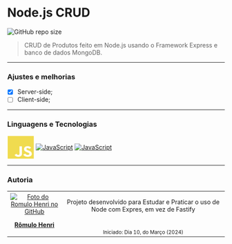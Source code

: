 # Node.js CRUD

![GitHub repo size](https://img.shields.io/github/repo-size/romhenri/nodejs-crud?style=for-the-badge)

> CRUD de Produtos feito em Node.js usando o Framework Express e banco de dados MongoDB.

<hr>

### Ajustes e melhorias

-   [x] Server-side;
-   [ ] Client-side;

<hr>

### Linguagens e Tecnologias

<div display="inline_block">
<a href="https://github.com/romhenri/javascript" target="_blank" alt="JavaScript"><img align="center" alt="JavaScript" height="54" width="62" src="https://raw.githubusercontent.com/devicons/devicon/master/icons/javascript/javascript-plain.svg"></a>
<a href="#" target="_blank" alt="Node.js"><img align="center" alt="JavaScript" height="54" width="62" src="https://cdn.jsdelivr.net/gh/devicons/devicon@latest/icons/nodejs/nodejs-plain-wordmark.svg"></a>
<a href="#" target="_blank" alt="Node.js"><img align="center" alt="JavaScript" height="54" width="62" src="https://cdn.jsdelivr.net/gh/devicons/devicon@latest/icons/express/express-original.svg"></a>
</a>

</div>

<hr>

### Autoria

<table>
  <tr>
    <td width="25%" align="center">
      <a href="https://github.com/romhenri">
        <img src="https://avatars.githubusercontent.com/u/123867521?v=4" width="200px" alt="Foto do Romulo Henri no GitHub"/><br>
        <p>
          <b>Rômulo Henri</b>
        </sub>
      </a>
    </td>
    <td width="75%" align="center">
        <p>Projeto desenvolvido para Estudar e Praticar o uso de Node com Expres, em vez de Fastify</p> <br>
        <sub>Iniciado: Dia 10, do Março (2024)</sub>
    </td>
  </tr>
</table>